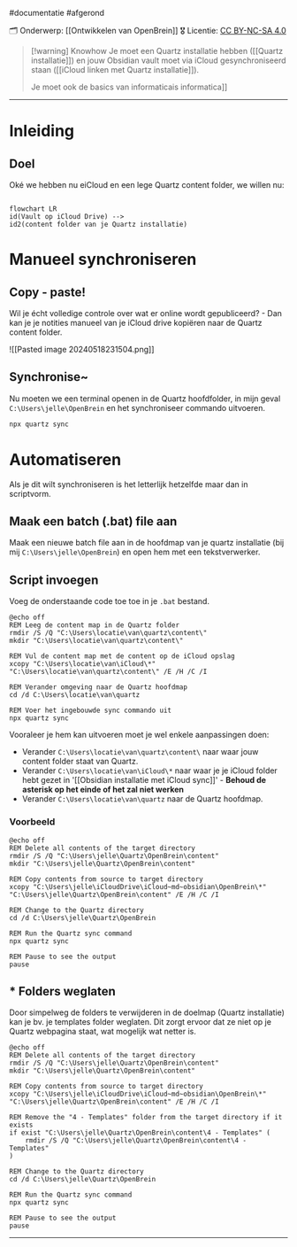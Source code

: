 #documentatie  #afgerond 

🗂️ Onderwerp:  [[Ontwikkelen van OpenBrein]]
🎖️ Licentie: [CC BY-NC-SA 4.0](https://creativecommons.org/licenses/by-nc-sa/4.0/)


>[!warning] Knowhow
>Je moet een Quartz installatie hebben ([[Quartz installatie]]) en jouw Obsidian vault moet via iCloud gesynchroniseerd staan ([[iCloud linken met Quartz installatie]]). 
>
>Je moet ook de basics van informatica[](Quartz%20installatie.md)is informatica]]

---
# Inleiding
## Doel
Oké we hebben nu e[](iCloud%20linken%20met%20Quartz%20installatie.md)iCloud en een lege Quartz content folder, we willen nu:

```mermaid

flowchart LR 
id(Vault op iCloud Drive) --> 
id2(content folder van je Quartz installatie)
```
# Manueel synchroniseren
## Copy - paste!
Wil je écht volledige controle over wat er online wordt gepubliceerd? - Dan kan je je notities manueel van je iCloud drive kopiëren naar de Quartz content folder.

![[Pasted image 20240518231504.png]]
## Synchronise~
Nu moeten we een terminal openen in de Quartz hoofdfolder, in mijn geval `C:\Users\jelle\OpenBrein` en het synchroniseer commando uitvoeren.

``` PowerShell
npx quartz sync 
```

# Automatiseren
Als je dit wilt synchroniseren is het letterlijk hetzelfde maar dan in scriptvorm.

## Maak een batch (.bat) file aan
Maak een nieuwe batch file aan in de hoofdmap van je quartz installatie (bij mij `C:\Users\jelle\OpenBrein`) en open hem met een tekstverwerker.

## Script invoegen
Voeg de onderstaande code toe toe in je `.bat` bestand.

```Batch file
@echo off
REM Leeg de content map in de Quartz folder
rmdir /S /Q "C:\Users\locatie\van\quartz\content\"
mkdir "C:\Users\locatie\van\quartz\content\"

REM Vul de content map met de content op de iCloud opslag
xcopy "C:\Users\locatie\van\iCloud\*" "C:\Users\locatie\van\quartz\content\" /E /H /C /I

REM Verander omgeving naar de Quartz hoofdmap
cd /d C:\Users\locatie\van\quartz

REM Voer het ingebouwde sync commando uit
npx quartz sync

```

Vooraleer je hem kan uitvoeren moet je wel enkele aanpassingen doen:
* Verander `C:\Users\locatie\van\quartz\content\` naar waar jouw content folder staat van Quartz.
* Verander `C:\Users\locatie\van\iCloud\*` naar waar je je iCloud folder hebt gezet in '[[Obsidian installatie met iCloud sync]]' - **Behoud de asterisk op het einde of het zal niet werken**
* Verander `C:\Users\locatie\van\quartz` naar de Quartz hoofdmap.

### Voorbeeld

``` Batch file
@echo off
REM Delete all contents of the target directory
rmdir /S /Q "C:\Users\jelle\Quartz\OpenBrein\content"
mkdir "C:\Users\jelle\Quartz\OpenBrein\content"

REM Copy contents from source to target directory
xcopy "C:\Users\jelle\iCloudDrive\iCloud~md~obsidian\OpenBrein\*" "C:\Users\jelle\Quartz\OpenBrein\content" /E /H /C /I

REM Change to the Quartz directory
cd /d C:\Users\jelle\Quartz\OpenBrein

REM Run the Quartz sync command
npx quartz sync

REM Pause to see the output
pause
```

## * Folders weglaten
Door simpelweg de folders te verwijderen in de doelmap (Quartz installatie) kan je bv. je templates folder weglaten. Dit zorgt ervoor dat ze niet op je Quartz webpagina staat, wat mogelijk wat netter is.

``` Batch file
@echo off
REM Delete all contents of the target directory
rmdir /S /Q "C:\Users\jelle\Quartz\OpenBrein\content"
mkdir "C:\Users\jelle\Quartz\OpenBrein\content"

REM Copy contents from source to target directory
xcopy "C:\Users\jelle\iCloudDrive\iCloud~md~obsidian\OpenBrein\*" "C:\Users\jelle\Quartz\OpenBrein\content" /E /H /C /I

REM Remove the "4 - Templates" folder from the target directory if it exists
if exist "C:\Users\jelle\Quartz\OpenBrein\content\4 - Templates" (
    rmdir /S /Q "C:\Users\jelle\Quartz\OpenBrein\content\4 - Templates"
)

REM Change to the Quartz directory
cd /d C:\Users\jelle\Quartz\OpenBrein

REM Run the Quartz sync command
npx quartz sync

REM Pause to see the output
pause

```

---
